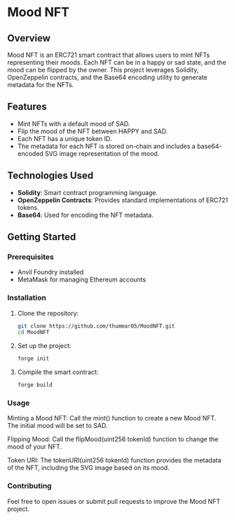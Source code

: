 # Mood NFT

## Overview

Mood NFT is an ERC721 smart contract that allows users to mint NFTs representing their moods. Each NFT can be in a happy or sad state, and the mood can be flipped by the owner. This project leverages Solidity, OpenZeppelin contracts, and the Base64 encoding utility to generate metadata for the NFTs.

## Features

- Mint NFTs with a default mood of SAD.
- Flip the mood of the NFT between HAPPY and SAD.
- Each NFT has a unique token ID.
- The metadata for each NFT is stored on-chain and includes a base64-encoded SVG image representation of the mood.

## Technologies Used

- **Solidity**: Smart contract programming language.
- **OpenZeppelin Contracts**: Provides standard implementations of ERC721 tokens.
- **Base64**: Used for encoding the NFT metadata.

## Getting Started

### Prerequisites

- Anvil Foundry installed
- MetaMask for managing Ethereum accounts

### Installation

1. Clone the repository:
   ```bash
   git clone https://github.com/thummar05/MoodNFT.git
   cd MoodNFT
   
2. Set up the project:
    ```bash
   forge init
   
3. Compile the smart contract:
   ```bash
   forge build


### Usage
   Minting a Mood NFT: Call the mint() function to create a new Mood NFT. The initial mood will be set to SAD.

   Flipping Mood: Call the flipMood(uint256 tokenId) function to change the mood of your NFT.

   Token URI: The tokenURI(uint256 tokenId) function provides the metadata of the NFT, including the SVG image based on its mood.

### Contributing
   Feel free to open issues or submit pull requests to improve the Mood NFT project.
